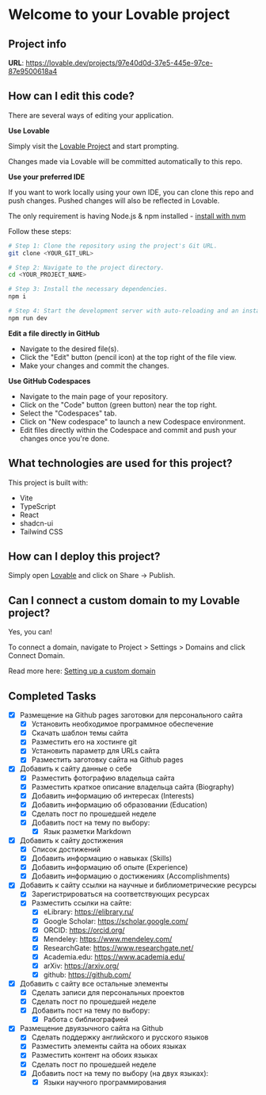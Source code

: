 # Welcome to your Lovable project

## Project info

**URL**: https://lovable.dev/projects/97e40d0d-37e5-445e-97ce-87e9500618a4

## How can I edit this code?

There are several ways of editing your application.

**Use Lovable**

Simply visit the [Lovable Project](https://lovable.dev/projects/97e40d0d-37e5-445e-97ce-87e9500618a4) and start prompting.

Changes made via Lovable will be committed automatically to this repo.

**Use your preferred IDE**

If you want to work locally using your own IDE, you can clone this repo and push changes. Pushed changes will also be reflected in Lovable.

The only requirement is having Node.js & npm installed - [install with nvm](https://github.com/nvm-sh/nvm#installing-and-updating)

Follow these steps:

```sh
# Step 1: Clone the repository using the project's Git URL.
git clone <YOUR_GIT_URL>

# Step 2: Navigate to the project directory.
cd <YOUR_PROJECT_NAME>

# Step 3: Install the necessary dependencies.
npm i

# Step 4: Start the development server with auto-reloading and an instant preview.
npm run dev
```

**Edit a file directly in GitHub**

- Navigate to the desired file(s).
- Click the "Edit" button (pencil icon) at the top right of the file view.
- Make your changes and commit the changes.

**Use GitHub Codespaces**

- Navigate to the main page of your repository.
- Click on the "Code" button (green button) near the top right.
- Select the "Codespaces" tab.
- Click on "New codespace" to launch a new Codespace environment.
- Edit files directly within the Codespace and commit and push your changes once you're done.

## What technologies are used for this project?

This project is built with:

- Vite
- TypeScript
- React
- shadcn-ui
- Tailwind CSS

## How can I deploy this project?

Simply open [Lovable](https://lovable.dev/projects/97e40d0d-37e5-445e-97ce-87e9500618a4) and click on Share -> Publish.

## Can I connect a custom domain to my Lovable project?

Yes, you can!

To connect a domain, navigate to Project > Settings > Domains and click Connect Domain.

Read more here: [Setting up a custom domain](https://docs.lovable.dev/tips-tricks/custom-domain#step-by-step-guide)

## Completed Tasks

- [x] Размещение на Github pages заготовки для персонального сайта
  - [x] Установить необходимое программное обеспечение
  - [x] Скачать шаблон темы сайта
  - [x] Разместить его на хостинге git
  - [x] Установить параметр для URLs сайта
  - [x] Разместить заготовку сайта на Github pages

- [x] Добавить к сайту данные о себе
  - [x] Разместить фотографию владельца сайта
  - [x] Разместить краткое описание владельца сайта (Biography)
  - [x] Добавить информацию об интересах (Interests)
  - [x] Добавить информацию об образовании (Education)
  - [x] Сделать пост по прошедшей неделе
  - [x] Добавить пост на тему по выбору: 
    - [x] Язык разметки Markdown

- [x] Добавить к сайту достижения
  - [x] Список достижений
  - [x] Добавить информацию о навыках (Skills)
  - [x] Добавить информацию об опыте (Experience)
  - [x] Добавить информацию о достижениях (Accomplishments)

- [x] Добавить к сайту ссылки на научные и библиометрические ресурсы
  - [x] Зарегистрироваться на соответствующих ресурсах
  - [x] Разместить ссылки на сайте:
    - [x] eLibrary: https://elibrary.ru/
    - [x] Google Scholar: https://scholar.google.com/
    - [x] ORCID: https://orcid.org/
    - [x] Mendeley: https://www.mendeley.com/
    - [x] ResearchGate: https://www.researchgate.net/
    - [x] Academia.edu: https://www.academia.edu/
    - [x] arXiv: https://arxiv.org/
    - [x] github: https://github.com/

- [x] Добавить с сайту все остальные элементы
  - [x] Сделать записи для персональных проектов
  - [x] Сделать пост по прошедшей неделе
  - [x] Добавить пост на тему по выбору: 
    - [x] Работа с библиографией

- [x] Размещение двуязычного сайта на Github
  - [x] Сделать поддержку английского и русского языков
  - [x] Разместить элементы сайта на обоих языках
  - [x] Разместить контент на обоих языках
  - [x] Сделать пост по прошедшей неделе
  - [x] Добавить пост на тему по выбору (на двух языках): 
    - [x] Языки научного программирования

